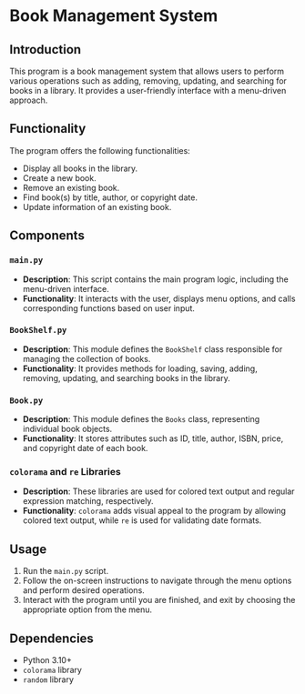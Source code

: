 # Book Management System

## Introduction
This program is a book management system that allows users to perform various operations such as adding, removing, updating, and searching for books in a library. It provides a user-friendly interface with a menu-driven approach.

## Functionality
The program offers the following functionalities:
- Display all books in the library.
- Create a new book.
- Remove an existing book.
- Find book(s) by title, author, or copyright date.
- Update information of an existing book.

## Components

### `main.py`
- **Description**: This script contains the main program logic, including the menu-driven interface.
- **Functionality**: It interacts with the user, displays menu options, and calls corresponding functions based on user input.

### `BookShelf.py`
- **Description**: This module defines the `BookShelf` class responsible for managing the collection of books.
- **Functionality**: It provides methods for loading, saving, adding, removing, updating, and searching books in the library.

### `Book.py`
- **Description**: This module defines the `Books` class, representing individual book objects.
- **Functionality**: It stores attributes such as ID, title, author, ISBN, price, and copyright date of each book.

### `colorama` and `re` Libraries
- **Description**: These libraries are used for colored text output and regular expression matching, respectively.
- **Functionality**: `colorama` adds visual appeal to the program by allowing colored text output, while `re` is used for validating date formats.

## Usage
1. Run the `main.py` script.
2. Follow the on-screen instructions to navigate through the menu options and perform desired operations.
3. Interact with the program until you are finished, and exit by choosing the appropriate option from the menu.

## Dependencies
- Python 3.10+
- `colorama` library
- `random` library
